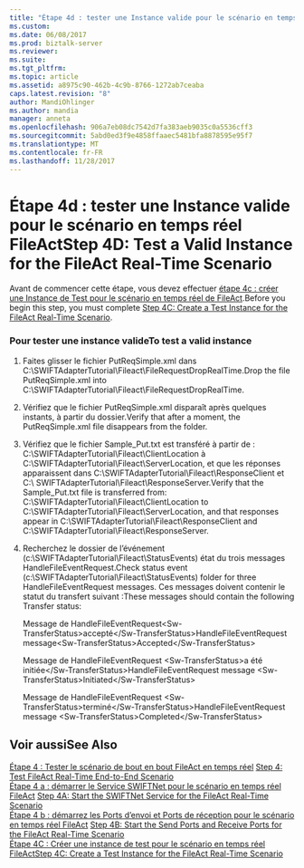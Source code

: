 ```yaml
---
title: "Étape 4d : tester une Instance valide pour le scénario en temps réel FileAct | Documents Microsoft"
ms.custom: 
ms.date: 06/08/2017
ms.prod: biztalk-server
ms.reviewer: 
ms.suite: 
ms.tgt_pltfrm: 
ms.topic: article
ms.assetid: a8975c90-462b-4c9b-8766-1272ab7ceaba
caps.latest.revision: "8"
author: MandiOhlinger
ms.author: mandia
manager: anneta
ms.openlocfilehash: 906a7eb08dc7542d7fa383aeb9035c0a5536cff3
ms.sourcegitcommit: 5abd0ed3f9e4858ffaaec5481bfa8878595e95f7
ms.translationtype: MT
ms.contentlocale: fr-FR
ms.lasthandoff: 11/28/2017
---
```

# <a name="step-4d-test-a-valid-instance-for-the-fileact-real-time-scenario"></a><span data-ttu-id="d2e2c-102">Étape 4d : tester une Instance valide pour le scénario en temps réel FileAct</span><span class="sxs-lookup"><span data-stu-id="d2e2c-102">Step 4D: Test a Valid Instance for the FileAct Real-Time Scenario</span></span>
<span data-ttu-id="d2e2c-103">Avant de commencer cette étape, vous devez effectuer [étape 4c : créer une Instance de Test pour le scénario en temps réel de FileAct](../../adapters-and-accelerators/fileact-interact/step-4c-create-a-test-instance-for-the-fileact-real-time-scenario.md).</span><span class="sxs-lookup"><span data-stu-id="d2e2c-103">Before you begin this step, you must complete [Step 4C: Create a Test Instance for the FileAct Real-Time Scenario](../../adapters-and-accelerators/fileact-interact/step-4c-create-a-test-instance-for-the-fileact-real-time-scenario.md).</span></span>  
  
### <a name="to-test-a-valid-instance"></a><span data-ttu-id="d2e2c-104">Pour tester une instance valide</span><span class="sxs-lookup"><span data-stu-id="d2e2c-104">To test a valid instance</span></span>  
  
1.  <span data-ttu-id="d2e2c-105">Faites glisser le fichier PutReqSimple.xml dans C:\SWIFTAdapterTutorial\Fileact\FileRequestDropRealTime.</span><span class="sxs-lookup"><span data-stu-id="d2e2c-105">Drop the file PutReqSimple.xml into C:\SWIFTAdapterTutorial\Fileact\FileRequestDropRealTime.</span></span>  
  
2.  <span data-ttu-id="d2e2c-106">Vérifiez que le fichier PutReqSimple.xml disparaît après quelques instants, à partir du dossier.</span><span class="sxs-lookup"><span data-stu-id="d2e2c-106">Verify that after a moment, the PutReqSimple.xml file disappears from the folder.</span></span>  
  
3.  <span data-ttu-id="d2e2c-107">Vérifiez que le fichier Sample_Put.txt est transféré à partir de : C:\SWIFTAdapterTutorial\Fileact\ClientLocation à C:\SWIFTAdapterTutorial\Fileact\ServerLocation, et que les réponses apparaissent dans C:\SWIFTAdapterTutorial\Fileact\ResponseClient et C:\ SWIFTAdapterTutorial\Fileact\ResponseServer.</span><span class="sxs-lookup"><span data-stu-id="d2e2c-107">Verify that the Sample_Put.txt file is transferred from: C:\SWIFTAdapterTutorial\Fileact\ClientLocation to C:\SWIFTAdapterTutorial\Fileact\ServerLocation, and that responses appear in C:\SWIFTAdapterTutorial\Fileact\ResponseClient and C:\SWIFTAdapterTutorial\Fileact\ResponseServer.</span></span>  
  
4.  <span data-ttu-id="d2e2c-108">Recherchez le dossier de l’événement (c:\SWIFTAdapterTutorial\Fileact\StatusEvents) état du trois messages HandleFileEventRequest.</span><span class="sxs-lookup"><span data-stu-id="d2e2c-108">Check status event (c:\SWIFTAdapterTutorial\Fileact\StatusEvents) folder for three HandleFileEventRequest messages.</span></span> <span data-ttu-id="d2e2c-109">Ces messages doivent contenir le statut du transfert suivant :</span><span class="sxs-lookup"><span data-stu-id="d2e2c-109">These messages should contain the following Transfer status:</span></span>  
  
     <span data-ttu-id="d2e2c-110">Message de HandleFileEventRequest\<Sw-TransferStatus\>accepté\</Sw-TransferStatus\></span><span class="sxs-lookup"><span data-stu-id="d2e2c-110">HandleFileEventRequest message\<Sw-TransferStatus\>Accepted\</Sw-TransferStatus\></span></span>  
  
     <span data-ttu-id="d2e2c-111">Message de HandleFileEventRequest \<Sw-TransferStatus\>a été initiée\</Sw-TransferStatus\></span><span class="sxs-lookup"><span data-stu-id="d2e2c-111">HandleFileEventRequest message \<Sw-TransferStatus\>Initiated\</Sw-TransferStatus\></span></span>  
  
     <span data-ttu-id="d2e2c-112">Message de HandleFileEventRequest \<Sw-TransferStatus\>terminé\</Sw-TransferStatus\></span><span class="sxs-lookup"><span data-stu-id="d2e2c-112">HandleFileEventRequest message \<Sw-TransferStatus\>Completed\</Sw-TransferStatus\></span></span>  
  
## <a name="see-also"></a><span data-ttu-id="d2e2c-113">Voir aussi</span><span class="sxs-lookup"><span data-stu-id="d2e2c-113">See Also</span></span>  
 <span data-ttu-id="d2e2c-114">[Étape 4 : Tester le scénario de bout en bout FileAct en temps réel](../../adapters-and-accelerators/fileact-interact/step-4-test-fileact-real-time-end-to-end-scenario.md) </span><span class="sxs-lookup"><span data-stu-id="d2e2c-114">[Step 4: Test FileAct Real-Time End-to-End Scenario](../../adapters-and-accelerators/fileact-interact/step-4-test-fileact-real-time-end-to-end-scenario.md) </span></span>  
 <span data-ttu-id="d2e2c-115">[Étape 4 a : démarrer le Service SWIFTNet pour le scénario en temps réel FileAct](../../adapters-and-accelerators/fileact-interact/step-4a-start-the-swiftnet-service-for-the-fileact-real-time-scenario.md) </span><span class="sxs-lookup"><span data-stu-id="d2e2c-115">[Step 4A: Start the SWIFTNet Service for the FileAct Real-Time Scenario](../../adapters-and-accelerators/fileact-interact/step-4a-start-the-swiftnet-service-for-the-fileact-real-time-scenario.md) </span></span>  
 <span data-ttu-id="d2e2c-116">[Étape 4 b : démarrez les Ports d’envoi et Ports de réception pour le scénario en temps réel FileAct](../../adapters-and-accelerators/fileact-interact/step-4b-start-the-send-and-receive-ports-for-the-fileact-real-time-scenario.md) </span><span class="sxs-lookup"><span data-stu-id="d2e2c-116">[Step 4B: Start the Send Ports and Receive Ports for the FileAct Real-Time Scenario](../../adapters-and-accelerators/fileact-interact/step-4b-start-the-send-and-receive-ports-for-the-fileact-real-time-scenario.md) </span></span>  
 [<span data-ttu-id="d2e2c-117">Étape 4C : Créer une instance de test pour le scénario en temps réel FileAct</span><span class="sxs-lookup"><span data-stu-id="d2e2c-117">Step 4C: Create a Test Instance for the FileAct Real-Time Scenario</span></span>](../../adapters-and-accelerators/fileact-interact/step-4c-create-a-test-instance-for-the-fileact-real-time-scenario.md)